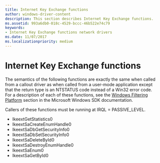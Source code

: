 ```yaml
---
title: Internet Key Exchange functions
author: windows-driver-content
description: This section describes Internet Key Exchange functions.
ms.assetid: 993a6db0-018c-4529-bccc-46b522e74c79
keywords:
- Internet Key Exchange functions network drivers
ms.date: 11/07/2017
ms.localizationpriority: medium
---
```


# Internet Key Exchange functions

The semantics of the following functions are exactly the same when called from a callout driver as when called from a user-mode application except that the return type is an NTSTATUS code instead of a Win32 error code. For a description of each of these functions, see the [Windows Filtering Platform](http://go.microsoft.com/fwlink/p/?linkid=210226) section in the Microsoft Windows SDK documentation.

Callers of these functions must be running at IRQL = PASSIVE_LEVEL.

- IkeextGetStatistics0
- IkeextSaCreateEnumHandle0
- IkeextSaDbGetSecurityInfo0
- IkeextSaDbSetSecurityInfo0
- IkeextSaDeleteById0
- IkeextSaDestroyEnumHandle0
- IkeextSaEnum0
- IkeextSaGetById0

